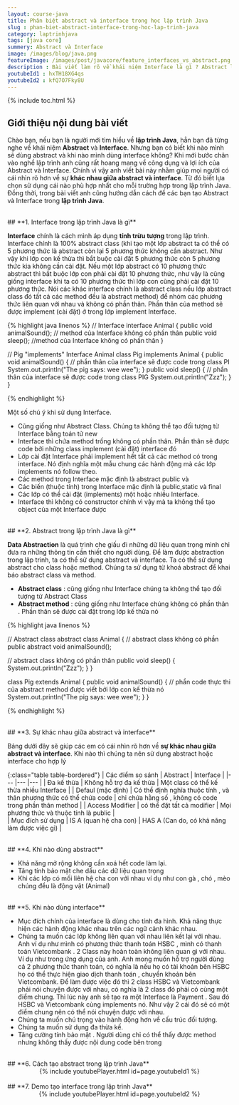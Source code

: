 ```yaml
---
layout: course-java
title: Phân biệt abstract và interface trong học lập trình Java
slug : phan-biet-abstract-interface-trong-hoc-lap-trinh-java
category: laptrinhjava
tags: [java core]
summery: Abstract và Interface
image: /images/blog/java.png
featureImage: /images/post/javacore/feature_interfaces_vs_abstract.png
description : Bài viết làm rõ về khái niệm Interface là gì ? Abstract là gì? Phân biệt sự khác nhau giữa Abstract và Interface trong lập trình Java. Khi nào dùng Abstract, khi nào dùng Interface trong quá trình lập trình Java. Ngoài ra, hướng dẫn cách tạo Abstract và Interface trong lập trình hướng đối tượng Java. Có các ví dụ minh hoạ trong mỗi phần và video tổng kết cuối bài giúp bạn nắm vững kiến thức và áp dụng ngay vào thao tác, thực hành đối với Abstract và Interface.
youtubeId1 : hxTH18XG4qs
youtubeId2 : kfQ7O7Fky8U
---
```


{% include toc.html %}

## **Giới thiệu nội dung bài viết**

Chào bạn, nếu bạn là người mới tìm hiểu về <b>lập trình Java</b>, hẳn bạn đã từng nghe về khái niệm <b>Abstract</b> và <b>Interface</b>.
Nhưng bạn có biết khi nào mình sẽ dùng abstract và khi nào mình dùng interface không? Khi mới bước chân vào nghề lập trình anh cũng rất hoang mang về công dụng và lợi ích của Abstract và Interface. Chính vì vậy anh viết bài này nhằm giúp mọi người có cái nhìn rõ hơn về sự <b>khác nhau giữa abstract và interface</b>. Từ đó biết lựa chọn sử dụng cái nào phù hợp nhất cho mỗi trường hợp trong lập trình Java. Đồng thời, trong bài viết anh cũng hướng dẫn cách để các bạn tạo Abstract và Interface trong <b>lập trình Java</b>.
 

<br>
## **1. Interface trong lập trình Java là gì**

<b>Interface</b> chính là cách mình áp dụng <b>tính trừu tượng</b> trong lập trình. Interface chính là 100% abstract class (khi tạo một lớp abstract ta có thể có 5 phương thức là abstract còn lại 5 phương thức không cần abstract. Như vậy khi lớp con kế thừa thì bắt buộc cài đặt 5 phương thức còn 5 phương thức kia không cần cài đặt. Nếu một lớp abstract có 10 phương thức abstract thì bắt buộc lớp con phải cài đặt 10 phương thức, như vậy là cũng giống interface khi ta có 10 phương thức thì lớp con cũng phải cài đặt 10 phương thức. Nói các khác interface chính là abstract class nếu lớp abstract class đó tất cả các method đều là abstract method) để nhóm các phương thức liên quan với nhau và không có
phần thân. Phần thân của method sẽ được implement (cài đặt) ở trong lớp implement Interface.

{% highlight java linenos %}
// Interface
interface Animal {
  public void animalSound(); // method của Interface không có phần thân
  public void sleep(); //method của Interface không có phần thân
}

// Pig "implements"  Interface  Animal
class Pig implements Animal {
  public void animalSound() {
    // phần thân của interface sẽ được code  trong class PI
    System.out.println("The pig says: wee wee");
  }
  public void sleep() {
    // phần thân của interface sẽ được code trong class PIG
    System.out.println("Zzz");
  }
}

{% endhighlight %}

Một số chú ý khi sử dụng Interface.

- Cũng giống như Abstract Class. Chúng ta không thể tạo đối tượng từ Interface bằng toán tử new
- Interface thì chứa method trống không có phần thân. Phần thân sẽ được code bởi những class implement (cài đặt) interface đó
- Lớp cài đặt Interface phải implement hết tất cả các method có trong interface. Nó định nghĩa một mẫu chung các hành động mà các lớp implements nó follow theo.
- Các method trong Interface mặc định là abstract  public và
- Các biến (thuộc tính) trong Interface mặc định là public,static và final  
- Các lớp có thể cài đặt (implements) một hoặc nhiều Interface.
- Interface thì không có constructor chính vì vậy mà ta không thể tạo object của một Interface được

<br>
## **2. Abstract trong lập trình Java là gì**

<b>Data Abstraction</b> là quá trình che giấu đi những dữ liệu quan trọng mình chỉ đưa ra những thông tin cần thiết cho người dùng. Để làm được abstraction trong lập trình, ta
có thể sử dụng abstract và interface. Ta có thể sử dụng abstract cho class hoặc method. Chúng ta sử dụng từ khoá abstract để khai báo abstract class và method.

- <b>Abstract class</b> : cũng giống như Interface chúng ta không thể tạo đối tượng từ Abstract Class
- <b>Abstract method</b> : cũng giống như Interface chúng không có phần thân . Phần thân sẽ được cài đặt trong lớp kế thừa nó

{% highlight java linenos %}

// Abstract class
abstract class Animal {
  // abstract class không có phần
  public abstract void animalSound();

  // abstract class không có phần thân
  public void sleep() {
    System.out.println("Zzz");
  }
}


class Pig extends Animal {
  public void animalSound() {
    // phần code thực thi của abstract method được viết bới lớp con kế thừa nó
    System.out.println("The pig says: wee wee");
  }
}

{% endhighlight %}

<br>
## **3. Sự khác nhau giữa abstract và interface**

Bảng dưới đây sẽ giúp các em có cái nhìn rõ hơn về <b>sự khác nhau giữa abstract và interface</b>. Khi nào thì chúng ta nên sử dụng abstract hoặc interface cho hợp lý

 {:class="table table-bordered"}
 |  Các điểm so sánh  	|  Abstract	                    |   Interface	                                  |
 |---	                |---	                        |---	     	                                  |
 |   Đa kế thừa 	    | Không hỗ trợ đa kế thừa	    | Một class có thể kế thừa nhiều Interface        |
 |   Defaul (mặc định) 	| Có thể định nghĩa thuộc tính , và thân phương thức có thể chứa code 	    | chỉ chứa hằng số , không có code trong phần thân method |
 |   Access Modifier	                |   có thể đặt tất cả modifier	    |   Mọi phương thức và thuộc tính là  public	        |  
 |   Mục đích sử dụng                   |     IS  A (quan hệ cha con)    |    HAS A (Can do, có khả năng làm được việc gì)    |

<br>
## **4. Khi nào dùng abstract**

- Khả năng mở rộng không cần xoá hết code làm lại.
- Tăng tính bảo mật che dấu các dữ liệu quan trọng
- Khi các lớp có mối liên hệ cha con  với nhau ví dụ như con gà , chó , mèo  chúng đều là động vật (Animal)

<br>
## **5. Khi nào dùng interface**

- Mục đích chính của interface là dùng cho tính đa hình. Khả năng thực hiện các hành động khác nhau trên các ngữ cảnh khác nhau.
- Chúng ta muốn các lớp không liên quan với nhau liên kết lại với nhau. Anh ví dụ như mình có phương thức thanh toán HSBC , mình có  thanh toán Vietcombank . 2 Class này hoàn toàn không liên quan gì với nhau. Ví dụ như trong ứng dụng của anh. Anh mong muốn hỗ trợ người dùng cả 2 phương thức thanh toán, có nghĩa là nếu họ có tài khoản bên HSBC họ có thể thực hiện giao dịch thanh toán , chuyển khoản bên Vietcombank. Để làm được việc đó thì 2 class HSBC và Vietcombank phải nói chuyện được với nhau, có nghỉa là 2 class đó phải có cùng một điểm chung. Thì lúc này anh sẽ tạo ra một Interface là Payment . Sau đó HSBC và Vietcombank cùng implements nó. Như vậy 2 cái đó sẽ có một điểm chung nên có thể nói chuyện được với nhau.
- Chúng ta muốn chú trọng vào hành động hơn  về cấu trúc đối tượng.
- Chúng ta muốn sử dụng đa thừa kế.
- Tăng cường tính bảo mật . Người dùng chỉ có thể thấy được method nhưng không thấy được nội dung code bên trong

<br>
## **6. Cách tạo abstract trong lập trình Java**  

<center>
{% include youtubePlayer.html id=page.youtubeId1 %}
</center>

<br>
## **7. Demo tạo interface trong lập trình Java**  

<center>
{% include youtubePlayer.html id=page.youtubeId2 %}
</center>
